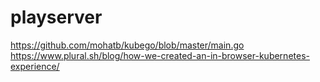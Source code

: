 # playserver
https://github.com/mohatb/kubego/blob/master/main.go
https://www.plural.sh/blog/how-we-created-an-in-browser-kubernetes-experience/